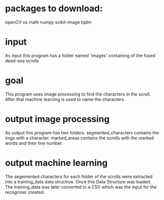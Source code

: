 # packages to download:
openCV
os
math
numpy
scikit-image
tqdm

# input
As input this program has a folder named 'images' containing of the fused dead-sea scrolls

# goal
This program uses image processing to find the characters in the scroll. After that machine learning is used to name the characters.

# output image processing
As output this program has two folders.
segmented_characters contains the imgs with a character.
marked_areas contains the scrolls with the marked words and their line number. 

# output machine learning
The segemented characters for each folder of the scrolls were extracted into a training_data data structrue. Once this Data Structure was loaded. The training_data was later converted to a CSV which was the input for the recogniser created.
